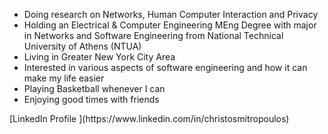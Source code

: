 
<ul>
<li>
  Doing research on Networks, Human Computer Interaction and Privacy
</li>
<li>
  Holding an Electrical & Computer Engineering MEng Degree with major in Networks and Software Engineering from National Technical University of Athens (NTUA)
</li>
<li>
Living in Greater New York City Area
</li>
<li>
Interested in various aspects of software engineering and how it can make my life easier
</li>
<li>
Playing Basketball whenever I can
</li>
<li>
Enjoying good times with friends
</li>
</ul>
[LinkedIn Profile ](https://www.linkedin.com/in/christosmitropoulos)
